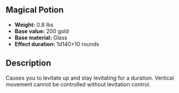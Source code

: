 ## Magical Potion

- **Weight:** 0.8 lbs
- **Base value:** 200 gold
- **Base material:** Glass
- **Effect duration:** 1d140+10 rounds

## Description

Causes you to levitate up and stay levitating for a duration.
Vertical movement cannot be controlled without levitation control.
